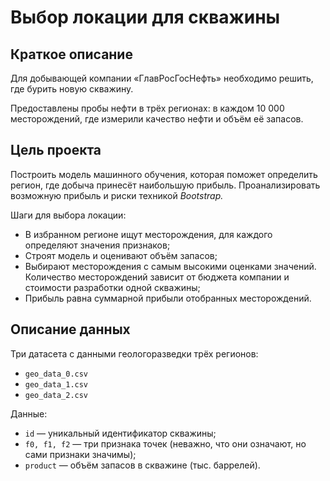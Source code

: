 <h1>Выбор локации для скважины<a class="tocSkip"></h1>
   
<h2>Краткое описание<a class="tocSkip"></h2>

Для добывающей компании «ГлавРосГосНефть» необходимо решить, где бурить новую скважину.

Предоставлены пробы нефти в трёх регионах: в каждом 10 000 месторождений, где измерили качество нефти и объём её запасов. 
    
<h2>Цель проекта<a class="tocSkip"></h2>
    
Построить модель машинного обучения, которая поможет определить регион, где добыча принесёт наибольшую прибыль.
Проанализировать возможную прибыль и риски техникой *Bootstrap.*
    
Шаги для выбора локации:

- В избранном регионе ищут месторождения, для каждого определяют значения признаков;
- Строят модель и оценивают объём запасов;
- Выбирают месторождения с самым высокими оценками значений. Количество месторождений зависит от бюджета компании и стоимости разработки одной скважины;
- Прибыль равна суммарной прибыли отобранных месторождений.
    
<h2>Описание данных<a class="tocSkip"></h2> 
  
Три датасета с данными геологоразведки трёх регионов:
    
- `geo_data_0.csv` 
- `geo_data_1.csv` 
- `geo_data_2.csv` 
    
Данные:   
    
- `id` — уникальный идентификатор скважины;
- `f0, f1, f2` — три признака точек (неважно, что они означают, но сами признаки значимы);
- `product` — объём запасов в скважине (тыс. баррелей). 
